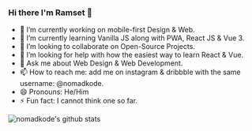 ### Hi there I'm Ramset 👋

- 🔭 I’m currently working on mobile-first Design & Web.
- 🌱 I’m currently learning Vanilla JS along with PWA, React JS & Vue 3.
- 👯 I’m looking to collaborate on Open-Source Projects.
- 🤔 I’m looking for help with how the easiest way to learn React & Vue.
- 💬 Ask me about Web Design & Web Development.
- 📫 How to reach me: add me on instagram & dribbble with the same username: @nomadkode.
- 😄 Pronouns: He/Him
- ⚡ Fun fact: I cannot think one so far.

![nomadkode's github stats](https://github-readme-stats.vercel.app/api?username=nomadkode&show_icons=true)
